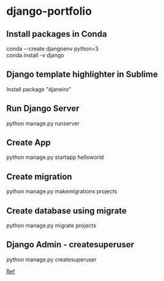 # django-portfolio

## Install packages in Conda
conda --create djangoenv python=3  
conda install -v django

## Django template highlighter in Sublime
Install package "djaneiro"

## Run Django Server
python manage.py runserver

## Create App
python manage.py startapp helloworld

## Create migration
python manage.py makemigrations projects

## Create database using migrate
python manage.py migrate projects

## Django Admin - createsuperuser
python manage.py createsuperuser

[Ref](https://realpython.com/get-started-with-django-1/)